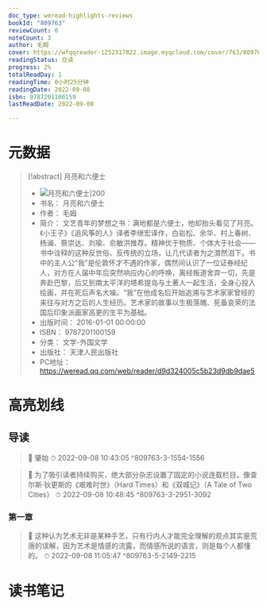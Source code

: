 ```yaml
---
doc_type: weread-highlights-reviews
bookId: "809763"
reviewCount: 0
noteCount: 3
author: 毛姆
cover: https://wfqqreader-1252317822.image.myqcloud.com/cover/763/809763/t7_809763.jpg
readingStatus: 在读
progress: 2%
totalReadDay: 1
readingTime: 0小时25分钟
readingDate: 2022-09-08
isbn: 9787201100159
lastReadDate: 2022-09-08

---
```

# 元数据
> [!abstract] 月亮和六便士
> - ![ 月亮和六便士|200](https://wfqqreader-1252317822.image.myqcloud.com/cover/763/809763/t7_809763.jpg)
> - 书名： 月亮和六便士
> - 作者： 毛姆
> - 简介： 文艺青年的梦想之书：满地都是六便士，他却抬头看见了月亮。《小王子》《追风筝的人》译者李继宏译作，白岩松、余华、村上春树、杨澜、蔡崇达、刘瑜、俞敏洪推荐。精神优于物质、个体大于社会——书中诠释的这种反世俗、反传统的立场，让几代读者为之潸然泪下。书中的主人公“我”是伦敦怀才不遇的作家，偶然间认识了一位证券经纪人，对方在人届中年后突然响应内心的呼唤，离经叛道舍弃一切，先是奔赴巴黎，后又到南太平洋的塔希提岛与土著人一起生活，全身心投入绘画，并在死后声名大噪。“我”在他成名后开始追溯与艺术家家曾经的来往与对方之后的人生经历。艺术家的故事以生极落魄、死备哀荣的法国后印象派画家高更的生平为基础。
> - 出版时间： 2016-01-01 00:00:00
> - ISBN： 9787201100159
> - 分类： 文学-外国文学
> - 出版社： 天津人民出版社
> - PC地址：https://weread.qq.com/web/reader/d9d324005c5b23d9db9dae5

# 高亮划线

## 导读

> 📌 肇始 
> ⏱ 2022-09-08 10:43:05 ^809763-3-1554-1556

> 📌 为了吸引读者持续购买，绝大部分杂志设置了固定的小说连载栏目。像查尔斯·狄更斯的《艰难时世》（Hard Times）和《双城记》（A Tale of Two Cities） 
> ⏱ 2022-09-08 10:48:45 ^809763-3-2951-3092

### 第一章

> 📌 这种认为艺术无非是某种手艺，只有行内人才能完全理解的观点其实是荒唐的误解，因为艺术是情感的流露，而情感所说的语言，则是每个人都懂的。 
> ⏱ 2022-09-08 11:05:47 ^809763-5-2149-2215

# 读书笔记

